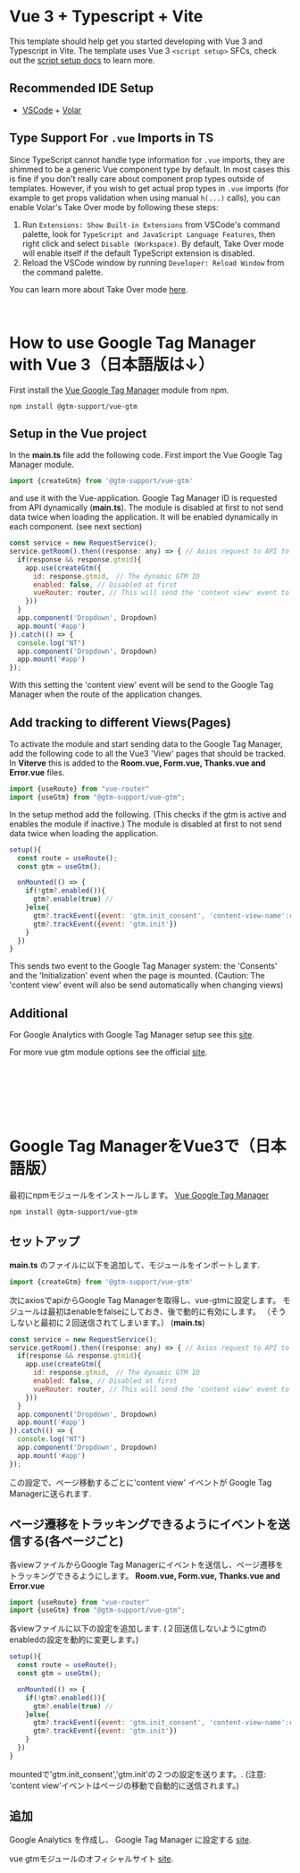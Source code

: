 # Vue 3 + Typescript + Vite

This template should help get you started developing with Vue 3 and Typescript in Vite. The template uses Vue 3 `<script setup>` SFCs, check out the [script setup docs](https://v3.vuejs.org/api/sfc-script-setup.html#sfc-script-setup) to learn more.

## Recommended IDE Setup

- [VSCode](https://code.visualstudio.com/) + [Volar](https://marketplace.visualstudio.com/items?itemName=johnsoncodehk.volar)

## Type Support For `.vue` Imports in TS

Since TypeScript cannot handle type information for `.vue` imports, they are shimmed to be a generic Vue component type by default. In most cases this is fine if you don't really care about component prop types outside of templates. However, if you wish to get actual prop types in `.vue` imports (for example to get props validation when using manual `h(...)` calls), you can enable Volar's Take Over mode by following these steps:

1. Run `Extensions: Show Built-in Extensions` from VSCode's command palette, look for `TypeScript and JavaScript Language Features`, then right click and select `Disable (Workspace)`. By default, Take Over mode will enable itself if the default TypeScript extension is disabled.
2. Reload the VSCode window by running `Developer: Reload Window` from the command palette.

You can learn more about Take Over mode [here](https://github.com/johnsoncodehk/volar/discussions/471).

&nbsp;  

# How to use Google Tag Manager with Vue 3（日本語版は↓）

First install the [Vue Google Tag Manager](https://www.npmjs.com/package/@gtm-support/vue-gtm) module from npm.

```npm
npm install @gtm-support/vue-gtm
```

## Setup in the Vue project

In the **main.ts** file add the following code.
First import the Vue Google Tag Manager module.

```js
import {createGtm} from '@gtm-support/vue-gtm'
```

and use it with the Vue-application. Google Tag Manager ID is requested from API dynamically (**main.ts**). The module is disabled at first to not send data twice when loading the application. It will be enabled dynamically in each component. (see next section)
```js
const service = new RequestService();
service.getRoom().then((response: any) => { // Axios request to API to get gtmid
  if(response && response.gtmid){ 
    app.use(createGtm({
      id: response.gtmid,　// The dynamic GTM ID 
      enabled: false, // Disabled at first
      vueRouter: router, // This will send the 'content view' event to the 
    }))
  }
  app.component('Dropdown', Dropdown)
  app.mount('#app')
}).catch(() => { 
  console.log("NT")
  app.component('Dropdown', Dropdown)
  app.mount('#app')
});
```
With this setting the 'content view' event will be send to the Google Tag Manager when the route of the application changes. 

## Add tracking to different Views(Pages)

To activate the module and start sending data to the Google Tag Manager, add the following code to all the Vue3 'View' pages that should be tracked. 
In **Viterve** this is added to the **Room.vue, Form.vue, Thanks.vue and Error.vue** files.
```js
import {useRoute} from "vue-router"
import {useGtm} from "@gtm-support/vue-gtm";
```
In the setup method add the following. (This checks if the gtm is active and enables the module if inactive.)
The module is disabled at first to not send data twice when loading the application.
```js
setup(){
  const route = useRoute();
  const gtm = useGtm();

  onMounted(() => {
    if(!gtm?.enabled()){
      gtm?.enable(true) //
    }else{
      gtm?.trackEvent({event: 'gtm.init_consent', 'content-view-name':route.name})
      gtm?.trackEvent({event: 'gtm.init'})
    }
  })
}
```
This sends two event to the Google Tag Manager system: the 'Consents' and the 'Initialization' event when the page is mounted. 
(Caution: The 'content view' event will also be send automatically when changing views)


## Additional

For Google Analytics with Google Tag Manager setup see this [site](https://www.e2msolutions.com/blog/setup-google-analytics-4/).

For more vue gtm module options see the official [site](https://www.npmjs.com/package/@gtm-support/vue-gtm).
<!-- The standard tracking code snippets does NOT need to be added to the **index.html** -->

&nbsp;  
&nbsp;  
&nbsp;  
&nbsp;  
&nbsp;  

# Google Tag ManagerをVue3で（日本語版）

最初にnpmモジュールをインストールします。 [Vue Google Tag Manager](https://www.npmjs.com/package/@gtm-support/vue-gtm) 

```npm
npm install @gtm-support/vue-gtm
```

## セットアップ

**main.ts** のファイルに以下を追加して、モジュールをインポートします.

```js
import {createGtm} from '@gtm-support/vue-gtm'
```

次にaxiosでapiからGoogle Tag Managerを取得し、vue-gtmに設定します。
モジュールは最初はenableをfalseにしておき、後で動的に有効にします。
（そうしないと最初に２回送信されてしまいます。） (**main.ts**)
```js
const service = new RequestService();
service.getRoom().then((response: any) => { // Axios request to API to get gtmid
  if(response && response.gtmid){ 
    app.use(createGtm({
      id: response.gtmid,　// The dynamic GTM ID 
      enabled: false, // Disabled at first
      vueRouter: router, // This will send the 'content view' event to the 
    }))
  }
  app.component('Dropdown', Dropdown)
  app.mount('#app')
}).catch(() => { 
  console.log("NT")
  app.component('Dropdown', Dropdown)
  app.mount('#app')
});
```
この設定で、ページ移動するごとに'content view' イベントが Google Tag Managerに送られます. 

## ページ遷移をトラッキングできるようにイベントを送信する(各ページごと)

各viewファイルからGoogle Tag Managerにイベントを送信し、ページ遷移をトラッキングできるようにします。
 **Room.vue, Form.vue, Thanks.vue and Error.vue** 
```js
import {useRoute} from "vue-router"
import {useGtm} from "@gtm-support/vue-gtm";
```
各viewファイルに以下の設定を追加します. (２回送信しないようにgtmのenabledの設定を動的に変更します。)

```js
setup(){
  const route = useRoute();
  const gtm = useGtm();

  onMounted(() => {
    if(!gtm?.enabled()){
      gtm?.enable(true) //
    }else{
      gtm?.trackEvent({event: 'gtm.init_consent', 'content-view-name':route.name})
      gtm?.trackEvent({event: 'gtm.init'})
    }
  })
}
```
mountedで'gtm.init_consent','gtm.init'の２つの設定を送ります。. 
(注意: 'content view'イベントはページの移動で自動的に送信されます。)


## 追加

Google Analytics を作成し、 Google Tag Manager に設定する [site](https://www.e2msolutions.com/blog/setup-google-analytics-4/).

vue gtmモジュールのオフィシャルサイト [site](https://www.npmjs.com/package/@gtm-support/vue-gtm).
<!-- The standard tracking code snippets does NOT need to be added to the **index.html** -->